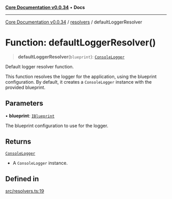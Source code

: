 [**Core Documentation v0.0.34**](../../README.md) • **Docs**

***

[Core Documentation v0.0.34](../../modules.md) / [resolvers](../README.md) / defaultLoggerResolver

# Function: defaultLoggerResolver()

> **defaultLoggerResolver**(`blueprint`): [`ConsoleLogger`](../../ConsoleLogger/classes/ConsoleLogger.md)

Default logger resolver function.

This function resolves the logger for the application, using the blueprint configuration.
By default, it creates a `ConsoleLogger` instance with the provided blueprint.

## Parameters

• **blueprint**: [`IBlueprint`](../../definitions/type-aliases/IBlueprint.md)

The blueprint configuration to use for the logger.

## Returns

[`ConsoleLogger`](../../ConsoleLogger/classes/ConsoleLogger.md)

- A `ConsoleLogger` instance.

## Defined in

[src/resolvers.ts:19](https://github.com/stonemjs/core/blob/805ab978d87a028eb5ea9c9da928beb091ec1971/src/resolvers.ts#L19)
